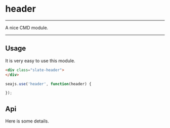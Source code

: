 # header

---

A nice CMD module.

---

## Usage

It is very easy to use this module.

````html
<div class="slate-header">
</div>
````

```javascript
seajs.use('header', function(header) {

});
```

## Api

Here is some details.
